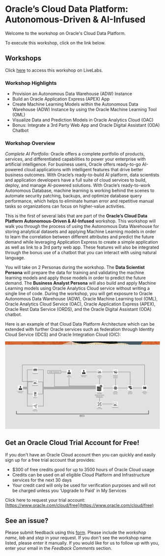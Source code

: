 # Oracle’s Cloud Data Platform: Autonomous-Driven & AI-Infused

Welcome to the workshop on Oracle's Cloud Data Platform.

To execute this workshop, click on the link below.

## Workshops
Click [here](http://bit.ly/golivelabs) to access this workshop on LiveLabs.

### Workshop Highlights
- Provision an Autonomous Data Warehouse (ADW) Instance
- Build an Oracle Application Express (APEX) App
- Create Machine Learning Models within the Autonomous Data Warehouse (ADW) Instance by using the Oracle Machine Learning Tool (OML)
- Visualize Data and Prediction Models in Oracle Analytics Cloud (OAC)
- Bonus: Integrate a 3rd Party Web App and Oracle Digital Assistant (ODA) Chatbot

### Workshop Overview

*Complete AI Portfolio:*
Oracle offers a complete portfolio of products, services, and differentiated capabilities to power your enterprise with artificial intelligence. For business users, Oracle offers ready-to-go AI-powered cloud applications with intelligent features that drive better business outcomes. With Oracle’s ready-to-build AI platform, data scientists and application developers have a full suite of cloud services to build, deploy, and manage AI-powered solutions. With Oracle’s ready-to-work Autonomous Database, machine learning is working behind the scenes to automate security patching, backups, and optimize database query performance, which helps to eliminate human error and repetitive manual tasks so organizations can focus on higher-value activities.

This is the first of several labs that are part of the **Oracle’s Cloud Data Platform
Autonomous-Driven & AI-Infused** workshop. This workshop will walk you through the process of using the Autonomous Data Warehouse for storing analytical datasets and applying Machine Learning models in order to learn the correlation between different attributes and predict the future demand while leveraging Application Express to create a simple application as well as link to a 3rd party web app. These features will also be integrated through the bonus use of a chatbot that you can interact with using natural language.

You will take on 2 Personas during the workshop. The **Data Scientist Persona** will prepare the data for training and validating the machine learning models and apply those models in order to predict the future demand. The **Business Analyst Persona** will also build and apply Machine Learning models using Oracle Analytics Cloud service without writing a single line of code. During the workshop, you will get exposure to Oracle Autonomous Data Warehouse (ADW), Oracle Machine Learning tool (OML), Oracle Analytics Cloud Service (OAC), Oracle Application Express (APEX), Oracle Rest Data Service (ORDS), and the Oracle Digital Assistant (ODA) chatbot.

Here is an example of that Cloud Data Platform Architecture which can be extended with further Oracle services such as federation through Identity Cloud Service (IDCS) and Oracle Integration Cloud (OIC):

![](./images/cloud-data-construction-arch.jpg)

## Get an Oracle Cloud Trial Account for Free!
If you don't have an Oracle Cloud account then you can quickly and easily sign up for a free trial account that provides:
- $300 of free credits good for up to 3500 hours of Oracle Cloud usage
- Credits can be used on all eligible Cloud Platform and Infrastructure services for the next 30 days
- Your credit card will only be used for verification purposes and will not be charged unless you 'Upgrade to Paid' in My Services

Click here to request your trial account: [https://www.oracle.com/cloud/free](https://www.oracle.com/cloud/free)

## See an issue?
Please submit feedback using this [form](https://apexapps.oracle.com/pls/apex/f?p=133:1:::::P1_FEEDBACK:1). Please include the *workshop name*, *lab* and *step* in your request.  If you don't see the workshop name listed, please enter it manually. If you would like for us to follow up with you, enter your email in the *Feedback Comments* section.
